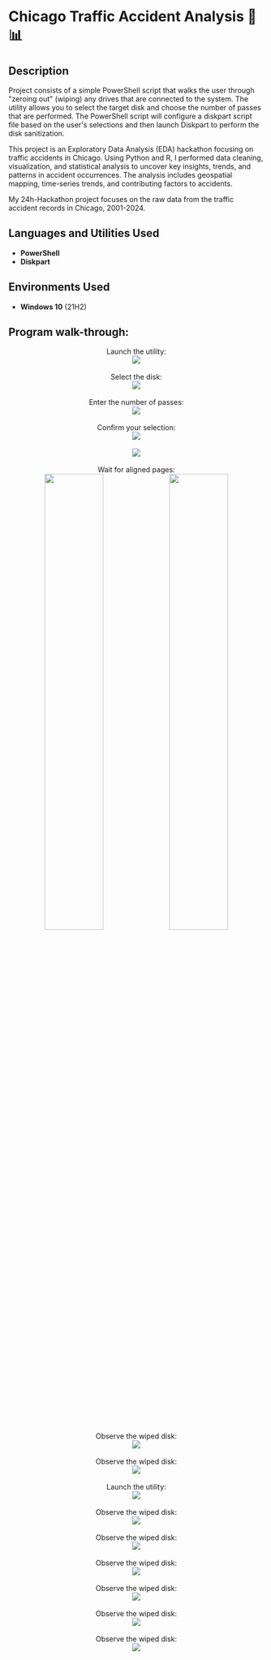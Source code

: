 <h1>Chicago Traffic Accident Analysis 🚦📊</h1>

<h2>Description</h2>
Project consists of a simple PowerShell script that walks the user through "zeroing out" (wiping) any drives that are connected to the system. The utility allows you to select the target disk and choose the number of passes that are performed. The PowerShell script will configure a diskpart script file based on the user's selections and then launch Diskpart to perform the disk sanitization.

This project is an Exploratory Data Analysis (EDA) hackathon focusing on traffic accidents in Chicago. Using Python and R, I performed data cleaning, visualization, and statistical analysis to uncover key insights, trends, and patterns in accident occurrences. The analysis includes geospatial mapping, time-series trends, and contributing factors to accidents.

My 24h-Hackathon project focuses on the raw data from the traffic accident records in Chicago, 2001-2024. 
<br />


<h2>Languages and Utilities Used</h2>

- <b>PowerShell</b> 
- <b>Diskpart</b>

<h2>Environments Used </h2>

- <b>Windows 10</b> (21H2)

<h2>Program walk-through:</h2>

<p align="center">
Launch the utility: <br/>
<img src="https://github.com/MarkWu-UT/Hack_Chicago_Accidents_Analysis/blob/main/Chicago%20Traffic%20Accident%20Analysis-page-00001.jpg?raw=true" data-hpc="true" class="Box-sc-g0xbh4-0 fzFXnm">
<br />
<br />
Select the disk:  <br/>
<img src="https://github.com/MarkWu-UT/Hack_Chicago_Accidents_Analysis/blob/main/Chicago%20Traffic%20Accident%20Analysis-page-00002.jpg?raw=true" data-hpc="true" class="Box-sc-g0xbh4-0 fzFXnm">
<br />
<br />
Enter the number of passes: <br/>
<img src="https://github.com/MarkWu-UT/Hack_Chicago_Accidents_Analysis/blob/main/Chicago%20Traffic%20Accident%20Analysis-page-00003.jpg?raw=true" data-hpc="true" class="Box-sc-g0xbh4-0 fzFXnm">
<br />
<br />
Confirm your selection:  <br/>
<img src="https://github.com/MarkWu-UT/Hack_Chicago_Accidents_Analysis/blob/main/Chicago%20Traffic%20Accident%20Analysis-page-00004.jpg?raw=true" data-hpc="true" class="Box-sc-g0xbh4-0 fzFXnm">
<br />
 <br />
 <img src="https://github.com/MarkWu-UT/Hack_Chicago_Accidents_Analysis/blob/main/Chicago%20Traffic%20Accident%20Analysis-page-00005.jpg?raw=true" data-hpc="true" class="Box-sc-g0xbh4-0 fzFXnm">
 <br />
<br />
Wait for aligned pages: <br />
<img src="https://github.com/MarkWu-UT/Hack_Chicago_Accidents_Analysis/blob/main/Chicago%20Traffic%20Accident%20Analysis-page-00006.jpg?raw=true" data-hpc="true" class="Box-sc-g0xbh4-0 fzFXnm" width="48%">
<img src="https://github.com/MarkWu-UT/Hack_Chicago_Accidents_Analysis/blob/main/Chicago%20Traffic%20Accident%20Analysis-page-00007.jpg?raw=true" data-hpc="true" class="Box-sc-g0xbh4-0 fzFXnm" width="48%">
<br />
<br />
Observe the wiped disk:  <br/>
<img src="https://github.com/MarkWu-UT/Hack_Chicago_Accidents_Analysis/blob/main/Chicago%20Traffic%20Accident%20Analysis-page-00008.jpg?raw=true" data-hpc="true" class="Box-sc-g0xbh4-0 fzFXnm">
<br />
<br />
Observe the wiped disk:  <br/>
<img src="https://github.com/MarkWu-UT/Hack_Chicago_Accidents_Analysis/blob/main/Chicago%20Traffic%20Accident%20Analysis-page-00009.jpg?raw=true" data-hpc="true" class="Box-sc-g0xbh4-0 fzFXnm">
<br />
<br />
Launch the utility: <br/>
<img src="https://github.com/MarkWu-UT/Hack_Chicago_Accidents_Analysis/blob/main/Chicago%20Traffic%20Accident%20Analysis-page-00010.jpg?raw=true" data-hpc="true" class="Box-sc-g0xbh4-0 fzFXnm">
<br />
<br />
Observe the wiped disk:  <br/>
<img src="https://github.com/MarkWu-UT/Hack_Chicago_Accidents_Analysis/blob/main/Chicago%20Traffic%20Accident%20Analysis-page-00011.jpg?raw=true" data-hpc="true" class="Box-sc-g0xbh4-0 fzFXnm">
<br />
<br />
Observe the wiped disk:  <br/>
<img src="https://github.com/MarkWu-UT/Hack_Chicago_Accidents_Analysis/blob/main/Chicago%20Traffic%20Accident%20Analysis-page-00012.jpg?raw=true" data-hpc="true" class="Box-sc-g0xbh4-0 fzFXnm">
<br />
<br />
Observe the wiped disk:  <br/>
<img src="https://github.com/MarkWu-UT/Hack_Chicago_Accidents_Analysis/blob/main/Chicago%20Traffic%20Accident%20Analysis-page-00013.jpg?raw=true" data-hpc="true" class="Box-sc-g0xbh4-0 fzFXnm">
<br />
<br />
Observe the wiped disk:  <br/>
<img src="https://github.com/MarkWu-UT/Hack_Chicago_Accidents_Analysis/blob/main/Chicago%20Traffic%20Accident%20Analysis-page-00014.jpg?raw=true" data-hpc="true" class="Box-sc-g0xbh4-0 fzFXnm">
<br />
<br />
Observe the wiped disk:  <br/>
<img src="https://github.com/MarkWu-UT/Hack_Chicago_Accidents_Analysis/blob/main/Chicago%20Traffic%20Accident%20Analysis-page-00015.jpg?raw=true" data-hpc="true" class="Box-sc-g0xbh4-0 fzFXnm">
<br />
<br />
Observe the wiped disk:  <br/>
<img src="https://github.com/MarkWu-UT/Hack_Chicago_Accidents_Analysis/blob/main/Chicago%20Traffic%20Accident%20Analysis-page-00016.jpg?raw=true" data-hpc="true" class="Box-sc-g0xbh4-0 fzFXnm">
<br />
<br />
</p>

<!--
 ```diff
- text in red
+ text in green
! text in orange
# text in gray
@@ text in purple (and bold)@@
```
--!>
